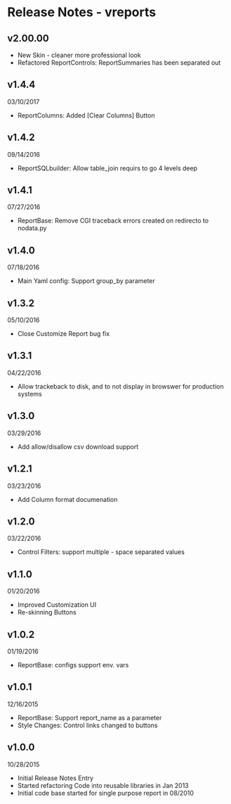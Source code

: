 Release Notes - vreports
========================
v2.00.00
--------
- New Skin - cleaner more professional look
- Refactored ReportControls: ReportSummaries has been separated out

v1.4.4
------
03/10/2017

- ReportColumns: Added [Clear Columns] Button

v1.4.2
------
09/14/2016

- ReportSQLbuilder: Allow table_join requirs to go 4 levels deep

v1.4.1
------
07/27/2016

- ReportBase: Remove CGI traceback errors created on redirecto to nodata.py

v1.4.0
------
07/18/2016

- Main Yaml config: Support group_by parameter

v1.3.2
------
05/10/2016

- Close Customize Report bug fix

v1.3.1
------
04/22/2016

- Allow trackeback to disk, and to not display in browswer for production systems

v1.3.0
------
03/29/2016

- Add allow/disallow csv download support

v1.2.1
------
03/23/2016

- Add Column format documenation

v1.2.0
------
03/22/2016

- Control Filters: support multiple - space separated values

v1.1.0
------
01/20/2016

- Improved Customization UI
- Re-skinning Buttons

v1.0.2
------
01/19/2016

- ReportBase: configs support env. vars

v1.0.1
-------
12/16/2015

- ReportBase: Support report_name as a parameter
- Style Changes: Control links changed to buttons

v1.0.0
-------
10/28/2015

- Initial Release Notes Entry
- Started refactoring Code into reusable libraries in Jan 2013
- Initial code base started for single purpose report in 08/2010
